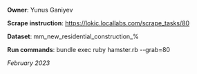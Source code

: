 **Owner**: Yunus Ganiyev
 
**Scrape instruction**: https://lokic.locallabs.com/scrape_tasks/80

**Dataset**: mm_new_residential_construction_%

**Run commands**: bundle exec ruby hamster.rb --grab=80

_February 2023_
